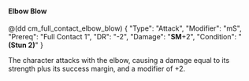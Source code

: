 #### Elbow Blow
 
@(dd cm_full_contact_elbow_blow)
{ "Type": "Attack",
	"Modifier": "mS",
	"Prereq": "Full Contact 1",
	"DR": "-2",
	"Damage": "__SM__+2",
	"Condition": "__(Stun 2)__"
}

The character attacks with the elbow, causing a damage equal to its strength
plus its success margin, and a modifier of +2.
